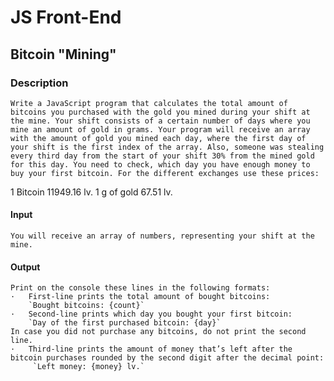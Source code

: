 # JS Front-End

## Bitcoin "Mining"

### Description
    Write a JavaScript program that calculates the total amount of bitcoins you purchased with the gold you mined during your shift at the mine. Your shift consists of a certain number of days where you mine an amount of gold in grams. Your program will receive an array with the amount of gold you mined each day, where the first day of your shift is the first index of the array. Also, someone was stealing every third day from the start of your shift 30% from the mined gold for this day. You need to check, which day you have enough money to buy your first bitcoin. For the different exchanges use these prices:
1 Bitcoin	11949.16 lv.
1 g of gold	67.51 lv.

#### Input
    You will receive an array of numbers, representing your shift at the mine.
#### Output
    Print on the console these lines in the following formats:
    ·	First-line prints the total amount of bought bitcoins:
        `Bought bitcoins: {count}`
    ·	Second-line prints which day you bought your first bitcoin: 
        `Day of the first purchased bitcoin: {day}`
    In case you did not purchase any bitcoins, do not print the second line.
    ·	Third-line prints the amount of money that’s left after the bitcoin purchases rounded by the second digit after the decimal point:
         `Left money: {money} lv.`
